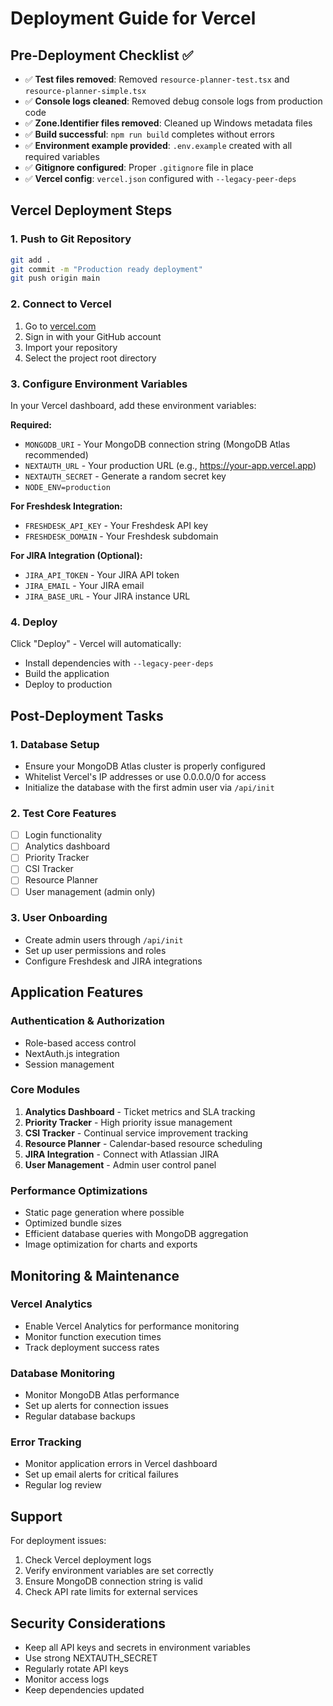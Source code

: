 # Deployment Guide for Vercel

## Pre-Deployment Checklist ✅

- ✅ **Test files removed**: Removed `resource-planner-test.tsx` and `resource-planner-simple.tsx`
- ✅ **Console logs cleaned**: Removed debug console logs from production code
- ✅ **Zone.Identifier files removed**: Cleaned up Windows metadata files
- ✅ **Build successful**: `npm run build` completes without errors
- ✅ **Environment example provided**: `.env.example` created with all required variables
- ✅ **Gitignore configured**: Proper `.gitignore` file in place
- ✅ **Vercel config**: `vercel.json` configured with `--legacy-peer-deps`

## Vercel Deployment Steps

### 1. Push to Git Repository
```bash
git add .
git commit -m "Production ready deployment"
git push origin main
```

### 2. Connect to Vercel
1. Go to [vercel.com](https://vercel.com)
2. Sign in with your GitHub account
3. Import your repository
4. Select the project root directory

### 3. Configure Environment Variables
In your Vercel dashboard, add these environment variables:

**Required:**
- `MONGODB_URI` - Your MongoDB connection string (MongoDB Atlas recommended)
- `NEXTAUTH_URL` - Your production URL (e.g., https://your-app.vercel.app)
- `NEXTAUTH_SECRET` - Generate a random secret key
- `NODE_ENV=production`

**For Freshdesk Integration:**
- `FRESHDESK_API_KEY` - Your Freshdesk API key
- `FRESHDESK_DOMAIN` - Your Freshdesk subdomain

**For JIRA Integration (Optional):**
- `JIRA_API_TOKEN` - Your JIRA API token
- `JIRA_EMAIL` - Your JIRA email
- `JIRA_BASE_URL` - Your JIRA instance URL

### 4. Deploy
Click "Deploy" - Vercel will automatically:
- Install dependencies with `--legacy-peer-deps`
- Build the application
- Deploy to production

## Post-Deployment Tasks

### 1. Database Setup
- Ensure your MongoDB Atlas cluster is properly configured
- Whitelist Vercel's IP addresses or use 0.0.0.0/0 for access
- Initialize the database with the first admin user via `/api/init`

### 2. Test Core Features
- [ ] Login functionality
- [ ] Analytics dashboard
- [ ] Priority Tracker
- [ ] CSI Tracker  
- [ ] Resource Planner
- [ ] User management (admin only)

### 3. User Onboarding
- Create admin users through `/api/init`
- Set up user permissions and roles
- Configure Freshdesk and JIRA integrations

## Application Features

### Authentication & Authorization
- Role-based access control
- NextAuth.js integration
- Session management

### Core Modules
1. **Analytics Dashboard** - Ticket metrics and SLA tracking
2. **Priority Tracker** - High priority issue management
3. **CSI Tracker** - Continual service improvement tracking
4. **Resource Planner** - Calendar-based resource scheduling
5. **JIRA Integration** - Connect with Atlassian JIRA
6. **User Management** - Admin user control panel

### Performance Optimizations
- Static page generation where possible
- Optimized bundle sizes
- Efficient database queries with MongoDB aggregation
- Image optimization for charts and exports

## Monitoring & Maintenance

### Vercel Analytics
- Enable Vercel Analytics for performance monitoring
- Monitor function execution times
- Track deployment success rates

### Database Monitoring
- Monitor MongoDB Atlas performance
- Set up alerts for connection issues
- Regular database backups

### Error Tracking
- Monitor application errors in Vercel dashboard
- Set up email alerts for critical failures
- Regular log review

## Support

For deployment issues:
1. Check Vercel deployment logs
2. Verify environment variables are set correctly
3. Ensure MongoDB connection string is valid
4. Check API rate limits for external services

## Security Considerations

- Keep all API keys and secrets in environment variables
- Use strong NEXTAUTH_SECRET
- Regularly rotate API keys
- Monitor access logs
- Keep dependencies updated